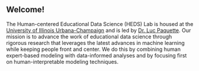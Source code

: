 ## Welcome!

The Human-centered Educational Data Science (HEDS) Lab is housed at the [University of Illinois Urbana-Champaign](https://illinois.edu) and is led by [Dr. Luc Paquette](https://education.illinois.edu/faculty/luc-paquette). Our mission is to advance the work of educational data science through rigorous research that leverages the latest advances in machine learning while keeping people front and center. We do this by combining human expert-based modeling with data-informed analyses and by focusing first on human-interpretable modeling techniques.
